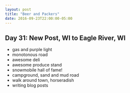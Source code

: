 ```yaml
---
layout: post
title: "Beer and Packers"
date: 2016-09-23T22:00:00-05:00
---
```


## Day 31: New Post, WI to Eagle River, WI

- gas and purple light
- monotonous road
- awesome deli
- awesome produce stand
- snowmobile hall of fame!
- campground, sand and mud road
- walk around town, horseradish
- writing blog posts
